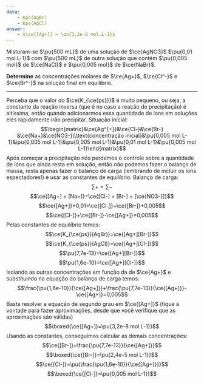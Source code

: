 ```yaml
---
data:
    - Kps(AgBr)
    - Kps(AgCl)
answer:
    - $\ce{[Ag+]} = \pu{3,2e-8 mol.L-1}$
---
```


Misturam-se $\pu{500 mL}$ de uma solução de $\ce{AgNO3}$ $\pu{0,01 mol.L-1}$ com $\pu{500 mL}$ de outra solução que contém $\pu{0,005 mol}$ de $\ce{NaCl}$ e $\pu{0,005 mol}$ de $\ce{NaBr}$. 

**Determine** as concentrações molares de $\ce{Ag+}$, $\ce{Cl^-}$ e $\ce{Br^-}$ na solução final em equilíbrio.

---

Perceba que o valor do $\ce{K_{\ce{ps}}}$ é muito pequeno, ou seja, a constante da reação inversa (que é no caso a reação de precipitação) é altíssima, então quando adicionarmos essa quantidade de íons em soluções eles rapidamente irão precipitar. 
Situação inicial:
$$\begin{matrix}&\ce{Ag^{+}}&\ce{Cl-}&\ce{Br-} &\ce{Na+}&\ce{NO3-}\\\text{concentração inicial}&\pu{0,005 mol L-1}&\pu{0,005 mol L-1}&\pu{0,005 mol L-1}&\pu{0,01 mol L-1}&\pu{0,005 mol L-1}\end{matrix}$$
Após começar a precipitação nós perdemos o controle sobre a quantidade de íons que ainda resta em solução, então não podemos fazer o balanço de massa, resta apenas fazer o balanço de carga (lembrando de incluir os íons espectadores!) e usar as constantes de equilíbrio.
Balanço de carga:
$$\sum\limits+=\sum\limits-$$
$$\ce{[Ag+] + [Na+]}=\ce{[Cl-] + [Br-] + [\ce{NO3-}]}$$
$$\ce{[Ag+]}+0,01=\ce{[Cl-]}+\ce{[Br-]}+0,005$$
$$\ce{[Cl-]}+\ce{[Br-]}-\ce{[Ag+]}=0,005$$
Pelas constantes de equilíbrio temos:
$$\ce{K_{\ce{ps}}(AgBr)}=\ce{[Ag+][Br-]}$$
$$\ce{K_{\ce{ps}}(AgCl)}=\ce{[Ag+][Cl-]}$$
$$\pu{7,7e-13}=\ce{[Ag+][Br-]}$$
$$\pu{1,6e-10}=\ce{[Ag+][Cl-]}$$
Isolando as outras concentrações em função da de $\ce{Ag+}$ e substituindo na equação do balanço de carga temos:
$$\frac{\pu{1,6e-10}}{\ce{[Ag+]}}+\frac{\pu{7,7e-13}}{\ce{[Ag+]}}-\ce{[Ag+]}=0,005$$
Basta resolver a equação de segundo grau em $\ce{[Ag+]}$ (fique à vontade para fazer aproximações, desde que você verifique que as aproximações são válidas)
$$\boxed{\ce{[Ag+]}=\pu{3,2e-8 mol.L-1}}$$
Usando as constantes, conseguimos calcular as demais concentrações:
$$\ce{[Br-]}=\frac{\pu{7,7e-13}}{\ce{[Ag+]}}$$
$$\boxed{\ce{[Br-]}=\pu{2,4e-5 mol L-1}}$$
$$\ce{[Cl-]}=\pu{\frac{\pu{1,6e-10}}{\ce{[Ag+]}}}$$
$$\boxed{\ce{[Cl-]}=\pu{0,005 mol L-1}}$$
